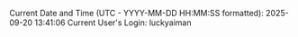 Current Date and Time (UTC - YYYY-MM-DD HH:MM:SS formatted): 2025-09-20 13:41:06
Current User's Login: luckyaiman
